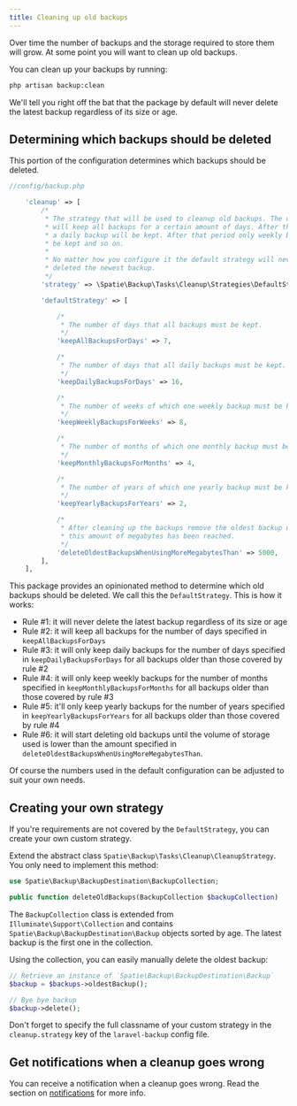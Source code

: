 ```yaml
---
title: Cleaning up old backups
---
```


Over time the number of backups and the storage required to store them will grow. At some point you will want to clean up old backups.

You can clean up your backups by running:

```bash
php artisan backup:clean
```

We'll tell you right off the bat that the package by default will never delete the latest backup regardless of its size or age.

## Determining which backups should be deleted

This portion of the configuration determines which backups should be deleted.

```php
//config/backup.php

    'cleanup' => [
        /*
         * The strategy that will be used to cleanup old backups. The default strategy
         * will keep all backups for a certain amount of days. After that period only
         * a daily backup will be kept. After that period only weekly backups will
         * be kept and so on.
         *
         * No matter how you configure it the default strategy will never
         * deleted the newest backup.
         */
        'strategy' => \Spatie\Backup\Tasks\Cleanup\Strategies\DefaultStrategy::class,

        'defaultStrategy' => [

            /*
             * The number of days that all backups must be kept.
             */
            'keepAllBackupsForDays' => 7,

            /*
             * The number of days that all daily backups must be kept.
             */
            'keepDailyBackupsForDays' => 16,

            /*
             * The number of weeks of which one weekly backup must be kept.
             */
            'keepWeeklyBackupsForWeeks' => 8,

            /*
             * The number of months of which one monthly backup must be kept.
             */
            'keepMonthlyBackupsForMonths' => 4,

            /*
             * The number of years of which one yearly backup must be kept.
             */
            'keepYearlyBackupsForYears' => 2,

            /*
             * After cleaning up the backups remove the oldest backup until
             * this amount of megabytes has been reached.
             */
            'deleteOldestBackupsWhenUsingMoreMegabytesThan' => 5000,
        ],
    ],
```

This package provides an opinionated method to determine which old backups should be deleted. We call this the `DefaultStrategy`. This is how it works:

- Rule #1: it will never delete the latest backup regardless of its size or age
- Rule #2: it will keep all backups for the number of days specified in `keepAllBackupsForDays`
- Rule #3: it will only keep daily backups for the number of days specified in `keepDailyBackupsForDays` for all backups
older than those covered by rule #2
- Rule #4: it will only keep weekly backups for the number of months specified in `keepMonthlyBackupsForMonths` for all backups older than those covered by rule #3
- Rule #5: it'll only keep yearly backups for the number of years specified in `keepYearlyBackupsForYears` for all backups older than those covered by rule #4
- Rule #6: it will start deleting old backups until the volume of storage used is lower than the amount specified in `deleteOldestBackupsWhenUsingMoreMegabytesThan`.

Of course the numbers used in the default configuration can be adjusted to suit your own needs.

## Creating your own strategy

If you're requirements are not covered by the `DefaultStrategy`, you can create your own custom strategy. 

Extend the abstract class `Spatie\Backup\Tasks\Cleanup\CleanupStrategy`. You only need to implement this method:

```php
use Spatie\Backup\BackupDestination\BackupCollection;

public function deleteOldBackups(BackupCollection $backupCollection)
```

The `BackupCollection` class is extended from `Illuminate\Support\Collection` and contains `Spatie\Backup\BackupDestination\Backup` objects sorted by age. The latest backup is the first one in the collection.

Using the collection, you can easily manually delete the oldest backup:

```php
// Retrieve an instance of `Spatie\Backup\BackupDestination\Backup`
$backup = $backups->oldestBackup();

// Bye bye backup
$backup->delete();
```

Don't forget to specify the full classname of your custom strategy in the `cleanup.strategy` key of the `laravel-backup` config file.

## Get notifications when a cleanup goes wrong

You can receive a notification when a cleanup goes wrong. Read the section on  [notifications](/laravel-backup/v5/sending-notifications/overview) for more info.
